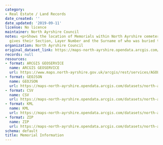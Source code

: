 ```yaml
---
category:
- Real Estate / Land Records
date_created: ''
date_updated: '2019-09-11'
license: No licence
maintainer: North Ayrshire Council
notes: <p>Shows the location of Memorials within North Ayrshire cemeteries and also
  gives their Section, Layer Number and the Surname of who was buried there.</p>
organization: North Ayrshire Council
original_dataset_link: https://maps-north-ayrshire.opendata.arcgis.com/maps/north-ayrshire::memorial-information
records: null
resources:
- format: ARCGIS GEOSERVICE
  name: ARCGIS GEOSERVICE
  url: https://www.maps.north-ayrshire.gov.uk/arcgis/rest/services/AGOL/Open_Data_Portal5/FeatureServer/2
- format: GEOJSON
  name: GEOJSON
  url: https://maps-north-ayrshire.opendata.arcgis.com/datasets/north-ayrshire::memorial-information.geojson?outSR=%7B%22latestWkid%22%3A27700%2C%22wkid%22%3A27700%7D
- format: CSV
  name: CSV
  url: https://maps-north-ayrshire.opendata.arcgis.com/datasets/north-ayrshire::memorial-information.csv?outSR=%7B%22latestWkid%22%3A27700%2C%22wkid%22%3A27700%7D
- format: KML
  name: KML
  url: https://maps-north-ayrshire.opendata.arcgis.com/datasets/north-ayrshire::memorial-information.kml?outSR=%7B%22latestWkid%22%3A27700%2C%22wkid%22%3A27700%7D
- format: ZIP
  name: ZIP
  url: https://maps-north-ayrshire.opendata.arcgis.com/datasets/north-ayrshire::memorial-information.zip?outSR=%7B%22latestWkid%22%3A27700%2C%22wkid%22%3A27700%7D
schema: default
title: Memorial Information
---
```

